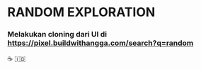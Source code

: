 # RANDOM EXPLORATION

### Melakukan cloning dari UI di https://pixel.buildwithangga.com/search?q=random
☕ 🇮🇩

